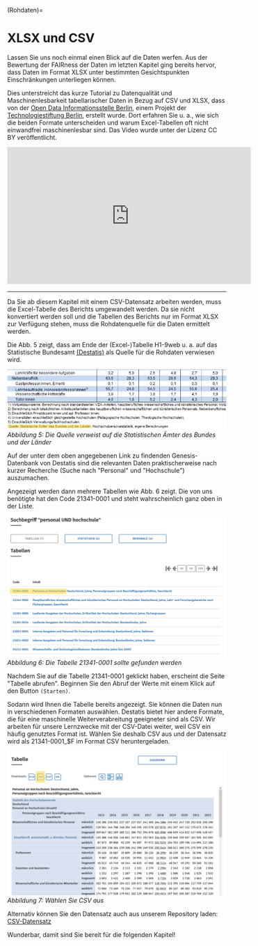 (Rohdaten)=
# XLSX und CSV

Lassen Sie uns noch einmal einen Blick auf die Daten werfen. Aus der Bewertung der FAIRness der Daten im letzten Kapitel ging bereits hervor, dass Daten im Format XLSX unter bestimmten Gesichtspunkten Einschränkungen unterliegen können.

Dies unterstreicht das kurze Tutorial zu Datenqualität und Maschinenlesbarkeit tabellarischer Daten in Bezug auf CSV und XLSX, dass von der <a href="https://odis-berlin.de" target="_blank">Open Data Informationsstelle Berlin</a>, einem Projekt der <a href="https://www.technologiestiftung-berlin.de" target="_blank">Technologiestiftung Berlin</a>, erstellt wurde. Dort erfahren Sie u. a., wie sich die beiden Formate unterscheiden und warum Excel-Tabellen oft nicht einwandfrei maschinenlesbar sind. Das Video wurde unter der Lizenz CC BY veröffentlicht.  

<iframe width="560" height="315" src="https://www.youtube.com/embed/Nb_cLObVKho?si=cuM3HATsLLsvbk-h"
title="YouTube video player" frameborder="0"
allow="accelerometer; autoplay; clipboard-write; encrypted-media; gyroscope; picture-in-picture; web-share"
referrerpolicy="strict-origin-when-cross-origin" allowfullscreen>
</iframe>  


---


Da Sie ab diesem Kapitel mit einem CSV-Datensatz arbeiten werden, muss die Excel-Tabelle des Berichts umgewandelt werden. Da sie nicht konvertiert werden soll und die Tabellen des Berichts nur im Format XLSX zur Verfügung stehen, muss die Rohdatenquelle für die Daten ermittelt werden.  

Die Abb. 5 zeigt, dass am Ende der (Excel-)Tabelle H1-9web u. a. auf das Statistische Bundesamt <a href="https://www-genesis.destatis.de/genesis/online" target="_blank">(Destatis)</a> als Quelle für die Rohdaten verwiesen wird.

![Quellenangabe](_images/Quelle_Destatis2.PNG)
*Abbildung 5: Die Quelle verweist auf die Statistischen Ämter des Bundes und der Länder*  


Auf der unter dem oben angegebenen Link zu findenden Genesis-Datenbank von Destatis sind die relevanten Daten praktischerweise nach kurzer Recherche (Suche nach "Personal" und "Hochschule") auszumachen.  

Angezeigt werden dann mehrere Tabellen wie Abb. 6 zeigt. Die von uns benötigte hat den Code 21341-0001 und steht wahrscheinlich ganz oben in der Liste.

![Anzeige der Suchergebnisse](_images/Destatis_Suche2.png)
*Abbildung 6: Die Tabelle 21341-0001 sollte gefunden werden*  


Nachdem Sie auf die Tabelle 21341-0001 geklickt haben, erscheint die Seite "Tabelle abrufen". Beginnen Sie den Abruf der Werte mit einem Klick auf den Button `(Starten)`.  

Sodann wird Ihnen die Tabelle bereits angezeigt. Sie können die Daten nun in verschiedenen Formaten auswählen. Destatis bietet hier andere Formate, die für eine maschinelle Weiterverabreitung geeigneter sind als CSV. Wir arbeiten für unsere Lernzwecke mit der CSV-Datei weiter, weil CSV ein häufig genutztes Format ist. 
Wählen Sie deshalb CSV aus und der Datensatz wird als 21341-0001_$F im Format CSV heruntergeladen.

![Anzeige der Tabelle](_images/Destatis_Abruf2.PNG)
*Abbildung 7: Wählen Sie CSV aus*  

Alternativ können Sie den Datensatz auch aus unserem Repository laden: [CSV-Datensatz](Data/21341-0001_F.csv)


Wunderbar, damit sind Sie bereit für die folgenden Kapitel!
